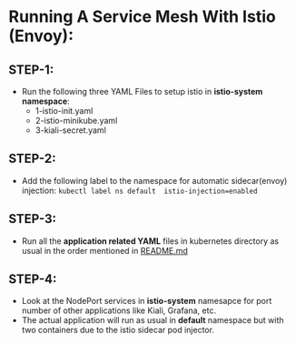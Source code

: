# Running A Service Mesh With Istio (Envoy):
## STEP-1:
- Run the following three YAML Files to setup istio in **istio-system namespace**:
    - 1-istio-init.yaml
    - 2-istio-minikube.yaml          
    - 3-kiali-secret.yaml
    
## STEP-2:
- Add the following label to the namespace for automatic sidecar(envoy) injection:
```kubectl label ns default  istio-injection=enabled```

## STEP-3:
- Run all the **application related YAML** files in kubernetes directory as usual in the order mentioned in [README.md](https://github.com/sriram-ponangi/Dockers-Kubernetes-Demo/tree/master/Notes/2.%20Kubernetes)


## STEP-4:
- Look at the NodePort services in **istio-system** namesapce for port number of other applications like Kiali, Grafana, etc.
- The actual application will run as usual in **default** namespace but with two containers due to the istio sidecar pod injector.
